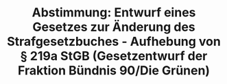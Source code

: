 ---
abstimmung:
  abstimmung: 5
  bundestagssitzung: 83
  datum: 21. Februar 2019
  legislaturperiode: 19
categories:
- Todo
data:
- title: Abstimmungsergebnis 20190221_5-data.pdf
  url: /res/2021-btw/abstimmungsergebnisse/20190221_5-data.pdf
- title: Abstimmungsergebnis 20190221_5_xls-data.xls
  url: /res/2021-btw/abstimmungsergebnisse/20190221_5_xls-data.xls
- title: Abstimmungsergebnis 20190221_5_xls-datacsv
  url: /res/2021-btw/abstimmungsergebnisse/csv/20190221_5_xls-datacsv
documents:
- local: /res/2021-btw/drucksachen/00630.pdf
  title: Drucksache 19/00630
  url: https://dip21.bundestag.de/dip21/btd/19/006/1900630.pdf
- local: /res/2021-btw/drucksachen/07965.pdf
  title: Drucksache 19/07965
  url: https://dip21.bundestag.de/dip21/btd/19/079/1907965.pdf
ergebnis:
  AfD:
    enthaltung: 0
    gesamt: 91
    ja: 1
    nein: 72
    nichtabgegeben: 18
    ungueltig: 0
  Bündnis 90/Die Grünen:
    enthaltung: 0
    gesamt: 67
    ja: 65
    nein: 0
    nichtabgegeben: 2
    ungueltig: 0
  Die Linke:
    enthaltung: 0
    gesamt: 69
    ja: 62
    nein: 0
    nichtabgegeben: 7
    ungueltig: 0
  FDP:
    enthaltung: 4
    gesamt: 80
    ja: 57
    nein: 12
    nichtabgegeben: 7
    ungueltig: 0
  cdu/csu:
    enthaltung: 0
    gesamt: 246
    ja: 0
    nein: 232
    nichtabgegeben: 14
    ungueltig: 0
  file: 20190221_5_xls-data.xls
  fraktionslos:
    enthaltung: 1
    gesamt: 4
    ja: 0
    nein: 0
    nichtabgegeben: 3
    ungueltig: 0
  spd:
    enthaltung: 0
    gesamt: 152
    ja: 0
    nein: 142
    nichtabgegeben: 10
    ungueltig: 0
layout: abstimmung
links:
- title: Link zu bundestag.de
  url: https://www.bundestag.de/parlament/plenum/abstimmung/abstimmung?id=582
preview: 'Deutscher Bundestag


  83. Sitzung des Deutschen Bundestages

  am Donnerstag, 21. Februar 2019


  Endgültiges Ergebnis der Namentlichen Abstimmung Nr. 5


  Gesetzentwurf der Abgeordneten Ulle Schauws, Katja Keul, Katja Dörner, weiterer

  Abgeordneter und der Fraktion BÜNDNIS 90/DIE GRÜNEN

  Entwurf eines Gesetzes zur Änderung des Strafgesetzbuches - Aufhebung von § 219a
  StGB

  - Drucksachen 19/630 und 19/7965 -'
tags:
- Todo
title: 'Abstimmung: Entwurf eines Gesetzes zur Änderung des Strafgesetzbuches - Aufhebung
  von § 219a StGB (Gesetzentwurf der Fraktion Bündnis 90/Die Grünen)'
---